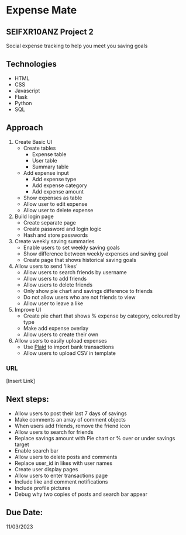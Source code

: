 # Expense Mate
## SEIFXR10ANZ Project 2 
Social expense tracking to help you meet you saving goals

## Technologies
- HTML
- CSS
- Javascript
- Flask
- Python
- SQL

## Approach
1. Create Basic UI
    - Create tables
        - Expense table
        - User table
        - Summary table
    - Add expense input
        - Add expense type
        - Add expense category
        - Add expense amount
    - Show expenses as table
    - Allow user to edit expense
    - Allow user to delete expense
2. Build login page
    - Create separate page
    - Create password and login logic
    - Hash and store passwords
3. Create weekly saving summaries
    - Enable users to set weekly saving goals
    - Show difference between weekly expenses and saving goal
    - Create page that shows historical saving goals
4. Allow users to send 'likes'
    - Allow users to search friends by username
    - Allow users to add friends
    - Allow users to delete friends
    - Only show pie chart and savings difference to friends
    - Do not allow users who are not friends to view
    - Allow user to leave a like
5. Improve UI
    - Create pie chart that shows % expense by category, coloured by type
    - Make add expense overlay
    - Allow users to create their own 
6. Allow users to easily upload expenses
    - Use [Plaid](https://dashboard.plaid.com/signup) to import bank transactions
    - Allow users to upload CSV in template

### URL
[Insert Link]

## Next steps:
- Allow users to post their last 7 days of savings
- Make comments an array of comment objects
- When users add friends, remove the friend icon
- Allow users to search for friends
- Replace savings amount with Pie chart or % over or under savings target
- Enable search bar
- Allow users to delete posts and comments
- Replace user_id in likes with user names
- Create user display pages
- Allow users to enter transactions page
- Include like and comment notifications
- Include profile pictures
- Debug why two copies of posts and search bar appear

## Due Date:
11/03/2023
